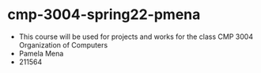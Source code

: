 # cmp-3004-spring22-pmena

* This course will be used for projects and works for the class CMP 3004 Organization of Computers
* Pamela Mena 
* 211564 
